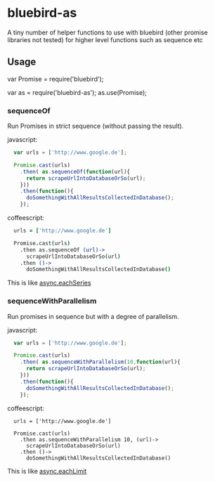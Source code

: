 bluebird-as
===========

A tiny number of helper functions to use with bluebird (other promise libraries not tested) for higher level functions such as sequence etc

Usage
-----

var Promise = require('bluebird');

var as = require('bluebird-as');
as.use(Promise);


### sequenceOf
Run Promises in strict sequence (without passing the result).

javascript:

```javascript
  var urls = ['http://www.google.de'];

  Promise.cast(urls)
    .then( as.sequenceOf(function(url){
      return scrapeUrlIntoDatabaseOrSo(url);
    }))
    .then(function(){
      doSomethingWithAllResultsCollectedInDatabase();
    });
```

coffeescript:

```coffeescript
  urls = ['http://www.google.de']

  Promise.cast(urls)
    .then as.sequenceOf (url)->
      scrapeUrlIntoDatabaseOrSo(url)
    .then ()->
      doSomethingWithAllResultsCollectedInDatabase()
```

This is like [async.eachSeries](https://github.com/caolan/async#eachSeries)


### sequenceWithParallelism
Run promises in sequence but with a degree of parallelism.

javascript:

```javascript
  var urls = ['http://www.google.de'];

  Promise.cast(urls)
    .then( as.sequenceWithParallelism(10,function(url){
      return scrapeUrlIntoDatabaseOrSo(url);
    }))
    .then(function(){
      doSomethingWithAllResultsCollectedInDatabase();
    });
```

coffeescript:

```coffeescriptThis is like [async.eachSeries](https://github.com/caolan/async#eachSeries)
  urls = ['http://www.google.de']

  Promise.cast(urls)
    .then as.sequenceWithParallelism 10, (url)->
      scrapeUrlIntoDatabaseOrSo(url)
    .then ()->
      doSomethingWithAllResultsCollectedInDatabase()
```

This is like [async.eachLimit](https://github.com/caolan/async#eachLimit)

